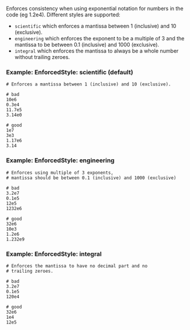 Enforces consistency when using exponential notation
for numbers in the code (eg 1.2e4). Different styles are supported:

* `scientific` which enforces a mantissa between 1 (inclusive) and 10 (exclusive).
* `engineering` which enforces the exponent to be a multiple of 3 and the mantissa
    to be between 0.1 (inclusive) and 1000 (exclusive).
* `integral` which enforces the mantissa to always be a whole number without
    trailing zeroes.

### Example: EnforcedStyle: scientific (default)
    # Enforces a mantissa between 1 (inclusive) and 10 (exclusive).

    # bad
    10e6
    0.3e4
    11.7e5
    3.14e0

    # good
    1e7
    3e3
    1.17e6
    3.14

### Example: EnforcedStyle: engineering
    # Enforces using multiple of 3 exponents,
    # mantissa should be between 0.1 (inclusive) and 1000 (exclusive)

    # bad
    3.2e7
    0.1e5
    12e5
    1232e6

    # good
    32e6
    10e3
    1.2e6
    1.232e9

### Example: EnforcedStyle: integral
    # Enforces the mantissa to have no decimal part and no
    # trailing zeroes.

    # bad
    3.2e7
    0.1e5
    120e4

    # good
    32e6
    1e4
    12e5
